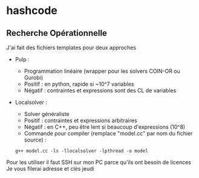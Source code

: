 # hashcode

## Recherche Opérationnelle

J'ai fait des fichiers templates pour deux approches

- Pulp :
  - Programmation linéaire (wrapper pour les solvers COIN-OR ou Gurobi)
  - Positif : en python, rapide si ~10^7 variables
  - Négatif : contraintes et expressions sont des CL de variables

- Localsolver :
  - Solver généraliste
  - Positif : contraintes et expressions arbitraires
  - Négatif : en C++, peu être lent si beaucoup d'expressions (10^8)
  - Commande pour compiler (remplace "model.cc" par nom du fichier source) :
  
  ```
  g++ model.cc -ls -llocalsolver -lpthread -o model
  ```

Pour les utiliser il faut SSH sur mon PC parce qu'ils ont besoin de licences
Je vous filerai adresse et clés jeudi